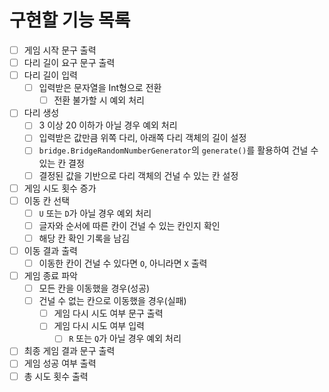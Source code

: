 # 구현할 기능 목록

- [ ] 게임 시작 문구 출력
- [ ] 다리 길이 요구 문구 출력
- [ ] 다리 길이 입력
  - [ ] 입력받은 문자열을 Int형으로 전환
    - [ ] 전환 불가할 시 예외 처리
- [ ] 다리 생성
  - [ ] 3 이상 20 이하가 아닐 경우 예외 처리
  - [ ] 입력받은 값만큼 위쪽 다리, 아래쪽 다리 객체의 길이 설정
  - [ ] `bridge.BridgeRandomNumberGenerator`의 `generate()`를 활용하여 건널 수 있는 칸 결정
  - [ ] 결정된 값을 기반으로 다리 객체의 건널 수 있는 칸 설정
- [ ] 게임 시도 횟수 증가
- [ ] 이동 칸 선택
  - [ ] `U` 또는 `D`가 아닐 경우 예외 처리
  - [ ] 글자와 순서에 따른 칸이 건널 수 있는 칸인지 확인
  - [ ] 해당 칸 확인 기록을 남김
- [ ] 이동 결과 출력
  - [ ] 이동한 칸이 건널 수 있다면 `O`, 아니라면 `X` 출력
- [ ] 게임 종료 파악
  - [ ] 모든 칸을 이동했을 경우(성공)
  - [ ] 건널 수 없는 칸으로 이동했을 경우(실패)
    - [ ] 게임 다시 시도 여부 문구 출력
    - [ ] 게임 다시 시도 여부 입력
      - [ ] `R` 또는 `Q`가 아닐 경우 예외 처리
- [ ] 최종 게임 결과 문구 출력
- [ ] 게임 성공 여부 출력
- [ ] 총 시도 횟수 출력